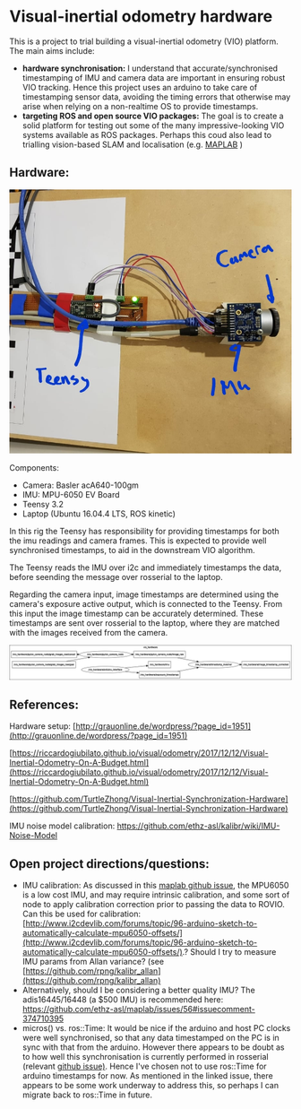 # Visual-inertial odometry hardware
This is a project to trial building a visual-inertial odometry (VIO) platform.
The main aims include:
 - **hardware synchronisation:** I understand that accurate/synchronised timestamping of IMU and camera data are important in ensuring robust VIO tracking. Hence this project uses an arduino to take care of timestamping sensor data, avoiding the timing errors that otherwise may arise when relying on a non-realtime OS to provide timestamps.
 - **targeting ROS and open source VIO packages:** The goal is to create a solid platform for testing out some of the many impressive-looking VIO systems available as ROS packages. Perhaps this coud also lead to trialling vision-based SLAM and localisation (e.g. [MAPLAB](https://github.com/ethz-asl/maplab) )

## Hardware:

![rig top view](doc/vio_rig.jpg)

Components:
 - Camera: Basler acA640-100gm
 - IMU: MPU-6050 EV Board
 - Teensy 3.2 
 - Laptop (Ubuntu 16.04.4 LTS, ROS kinetic)

In this rig the Teensy has responsibility for providing timestamps for both the imu readings and camera frames. This is expected to provide well synchronised timestamps, to aid in the downstream VIO algorithm. 

The Teensy reads the IMU over i2c and immediately timestamps the data, before seending the message over rosserial to the laptop. 

Regarding the camera input, image timestamps are determined using the camera's exposure active output, which is connected to the Teensy. From this input the image timestamp can be accurately determined. These timestamps are sent over rosserial to the laptop, where they are matched with the images received from the camera.

![system ros graph](doc/rosgraph_vio_hardware.png)

## References:

Hardware setup:
[http://grauonline.de/wordpress/?page_id=1951](http://grauonline.de/wordpress/?page_id=1951)

[https://riccardogiubilato.github.io/visual/odometry/2017/12/12/Visual-Inertial-Odometry-On-A-Budget.html](https://riccardogiubilato.github.io/visual/odometry/2017/12/12/Visual-Inertial-Odometry-On-A-Budget.html)

[https://github.com/TurtleZhong/Visual-Inertial-Synchronization-Hardware](https://github.com/TurtleZhong/Visual-Inertial-Synchronization-Hardware)

 IMU noise model calibration:
 https://github.com/ethz-asl/kalibr/wiki/IMU-Noise-Model


## Open project directions/questions:

 - IMU calibration: As discussed in this [maplab github issue](https://github.com/ethz-asl/maplab/issues/19#issuecomment-353033323), the MPU6050 is a low cost IMU, and may require intrinsic calibration, and some sort of node to apply calibration correction prior to passing the data to ROVIO.
 Can this be used for calibration: [http://www.i2cdevlib.com/forums/topic/96-arduino-sketch-to-automatically-calculate-mpu6050-offsets/](http://www.i2cdevlib.com/forums/topic/96-arduino-sketch-to-automatically-calculate-mpu6050-offsets/).?
 Should I try to measure IMU params from Allan variance? (see [https://github.com/rpng/kalibr_allan](https://github.com/rpng/kalibr_allan)
 - Alternatively, should I be considering a better quality IMU? The adis16445/16448 (a $500 IMU) is recommended here: https://github.com/ethz-asl/maplab/issues/56#issuecomment-374710395 
 - micros() vs. ros::Time: It would be nice if the arduino and host PC clocks were well synchronised, so that any data timestamped on the PC is in sync with that from the arduino. However there appears to be doubt as to how well this synchronisation is currently performed in rosserial (relevant [
github issue)](https://github.com/ros-drivers/rosserial/issues/392). Hence I've chosen not to use ros::Time for arduino timestamps for now. As mentioned in the linked issue, there appears to be some work underway to address this, so perhaps I can migrate back to ros::Time in future.


